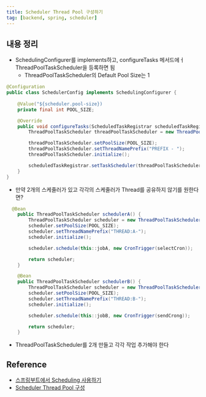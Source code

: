 ```yaml
---
title: Scheduler Thread Pool 구성하기
tag: [backend, spring, scheduler]
---
```

## 내용 정리
- SchedulingConfigurer를 implements하고, configureTasks 메서드에ㅓ ThreadPoolTaskScheduler을 등록하면 됨
  - ThreadPoolTaskScheduler의 Default Pool Size는 1
```java
@Configuration
public class SchedulerConfig implements SchedulingConfigurer {
    
    @Value("${scheduler.pool-size})
    private final int POOL_SIZE;

    @Override
    public void configureTasks(ScheduledTaskRegistrar scheduledTaskRegistrar) {
        ThreadPoolTaskScheduler threadPoolTaskScheduler = new ThreadPoolTaskScheduler();

        threadPoolTaskScheduler.setPoolSize(POOL_SIZE);
        threadPoolTaskScheduler.setThreadNamePrefix("PREFIX - ");
        threadPoolTaskScheduler.initialize();

        scheduledTaskRegistrar.setTaskScheduler(threadPoolTaskScheduler);
    }
}
```

- 만약 2개의 스케줄러가 있고 각각의 스케줄러가 Thread를 공유하지 않기를 원한다면?
```java
  @Bean
    public ThreadPoolTaskScheduler schedulerA() {
        ThreadPoolTaskScheduler scheduler = new ThreadPoolTaskScheduler();
        scheduler.setPoolSize(POOL_SIZE);
        scheduler.setThreadNamePrefix("THREAD:A-");
        scheduler.initialize();

        scheduler.schedule(this::jobA, new CronTrigger(selectCron));

        return scheduler;
    }

    @Bean
    public ThreadPoolTaskScheduler schedulerB() {
        ThreadPoolTaskScheduler scheduler = new ThreadPoolTaskScheduler();
        scheduler.setPoolSize(POOL_SIZE);
        scheduler.setThreadNamePrefix("THREAD:B-"); 
        scheduler.initialize();

        scheduler.schedule(this::jobB, new CronTrigger(sendCrong));

        return scheduler;
    }
```
- ThreadPoolTaskScheduler를 2개 만들고 각각 작업 추가해야 한다

## Reference
- [스프링부트에서 Scheduling 사용하기](http://jmlim.github.io/spring/2018/11/27/spring-boot-schedule/)
- [Scheduler Thread Pool 구성](https://blog.naver.com/PostView.nhn?blogId=dg110&logNo=221589812687)
